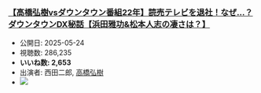 ### [【高橋弘樹vsダウンタウン番組22年】読売テレビを退社！なぜ…？ダウンタウンDX秘話【浜田雅功&松本人志の凄さは？】](https://www.youtube.com/watch?v=7n-ER_WUK8I)
-   公開日: 2025-05-24
-   視聴数: 286,235
-   **いいね数: 2,653**
-   出演者: 西田二郎, [高橋弘樹](/rehacq_fan/people/高橋弘樹 "wikilink")
- [![](https://img.youtube.com/vi/7n-ER_WUK8I/hqdefault.jpg)](https://www.youtube.com/watch?v=7n-ER_WUK8I)
